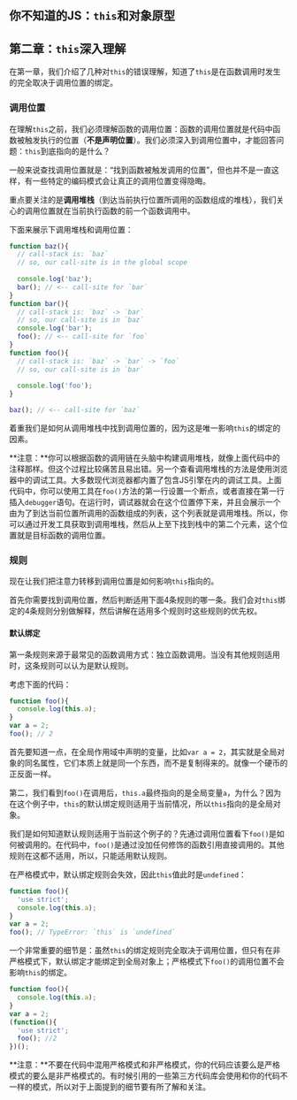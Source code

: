 ## 你不知道的JS：`this`和对象原型

## 第二章：`this`深入理解

在第一章，我们介绍了几种对`this`的错误理解，知道了`this`是在函数调用时发生的完全取决于调用位置的绑定。

### 调用位置

在理解`this`之前，我们必须理解函数的调用位置：函数的调用位置就是代码中函数被触发执行的位置（**不是声明位置**）。我们必须深入到调用位置中，才能回答问题：`this`到底指向的是什么？

一般来说查找调用位置就是：“找到函数被触发调用的位置”，但也并不是一直这样，有一些特定的编码模式会让真正的调用位置变得隐晦。

重点要关注的是**调用堆栈**（到达当前执行位置所调用的函数组成的堆栈），我们关心的调用位置就在当前执行函数的前一个函数调用中。

下面来展示下调用堆栈和调用位置：

```javascript
function baz(){
  // call-stack is: `baz`
  // so, our call-site is in the global scope
  
  console.log('baz');
  bar(); // <-- call-site for `bar`
}
function bar(){
  // call-stack is: `baz` -> `bar`
  // so, our call-site is in `baz`
  console.log('bar');
  foo(); // <-- call-site for `foo`
}
function foo(){
  // call-stack is: `baz` -> `bar` -> `foo`
  // so, our call-site is in `bar`
  
  console.log('foo');
}

baz(); // <-- call-site for `baz`
```

着重我们是如何从调用堆栈中找到调用位置的，因为这是唯一影响`this`的绑定的因素。

**注意：**你可以根据函数的调用链在头脑中构建调用堆栈，就像上面代码中的注释那样。但这个过程比较痛苦且易出错。另一个查看调用堆栈的方法是使用浏览器中的调试工具。大多数现代浏览器都内置了包含JS引擎在内的调试工具。上面代码中，你可以使用工具在`foo()`方法的第一行设置一个断点，或者直接在第一行插入`debugger`语句。在运行时，调试器就会在这个位置停下来，并且会展示一个由为了到达当前位置所调用的函数组成的列表，这个列表就是调用堆栈。所以，你可以通过开发工具获取到调用堆栈，然后从上至下找到栈中的第二个元素，这个位置就是目标函数的调用位置。

### 规则

现在让我们把注意力转移到调用位置是如何影响`this`指向的。

首先你需要找到调用位置，然后判断适用下面4条规则的哪一条。我们会对`this`绑定的4条规则分别做解释，然后讲解在适用多个规则时这些规则的优先权。

#### 默认绑定

第一条规则来源于最常见的函数调用方式：独立函数调用。当没有其他规则适用时，这条规则可以认为是默认规则。

考虑下面的代码：

```javascript
function foo(){
  console.log(this.a);
}
var a = 2;
foo(); // 2
```

首先要知道一点，在全局作用域中声明的变量，比如`var a = 2`，其实就是全局对象的同名属性，它们本质上就是同一个东西，而不是复制得来的。就像一个硬币的正反面一样。

第二，我们看到`foo()`在调用后，`this.a`最终指向的是全局变量`a`，为什么？因为在这个例子中，`this`的默认绑定规则适用于当前情况，所以`this`指向的是全局对象。

我们是如何知道默认规则适用于当前这个例子的？先通过调用位置看下`foo()`是如何被调用的。在代码中，`foo()`是通过没加任何修饰的函数引用直接调用的。其他规则在这都不适用，所以，只能适用默认规则。

在严格模式中，默认绑定规则会失效，因此`this`值此时是`undefined`：

```javascript
function foo(){
  'use strict';
  console.log(this.a);
}
var a = 2;
foo(); // TypeError: `this` is `undefined`
```

一个非常重要的细节是：虽然`this`的绑定规则完全取决于调用位置，但只有在非严格模式下，默认绑定才能绑定到全局对象上；严格模式下`foo()`的调用位置不会影响`this`的绑定。

```javascript
function foo(){
  console.log(this.a);
}
var a = 2;
(function(){
  'use strict';
  foo(); //2
})();
```

**注意：**不要在代码中混用严格模式和非严格模式，你的代码应该要么是严格模式的要么是非严格模式的。有时候引用的一些第三方代码库会使用和你的代码不一样的模式，所以对于上面提到的细节要有所了解和关注。















